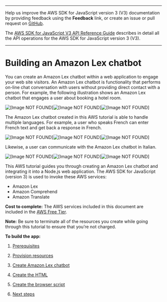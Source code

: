 --------

Help us improve the AWS SDK for JavaScript version 3 \(V3\) documentation by providing feedback using the **Feedback** link, or create an issue or pull request on [GitHub](https://github.com/awsdocs/aws-sdk-for-javascript-v3)\.

 The [AWS SDK for JavaScript V3 API Reference Guide](https://docs.aws.amazon.com/AWSJavaScriptSDK/v3/latest/index.html) describes in detail all the API operations for the AWS SDK for JavaScript version 3 \(V3\)\.

--------

# Building an Amazon Lex chatbot<a name="lex-bot-example"></a>

You can create an Amazon Lex chatbot within a web application to engage your web site visitors\. An Amazon Lex chatbot is functionality that performs on\-line chat conversation with users without providing direct contact with a person\. For example, the following illustration shows an Amazon Lex chatbot that engages a user about booking a hotel room\.

![\[Image NOT FOUND\]](http://docs.aws.amazon.com/sdk-for-javascript/v3/developer-guide/)![\[Image NOT FOUND\]](http://docs.aws.amazon.com/sdk-for-javascript/v3/developer-guide/)![\[Image NOT FOUND\]](http://docs.aws.amazon.com/sdk-for-javascript/v3/developer-guide/)

The Amazon Lex chatbot created in this AWS tutorial is able to handle multiple languages\. For example, a user who speaks French can enter French text and get back a response in French\.

![\[Image NOT FOUND\]](http://docs.aws.amazon.com/sdk-for-javascript/v3/developer-guide/)![\[Image NOT FOUND\]](http://docs.aws.amazon.com/sdk-for-javascript/v3/developer-guide/)![\[Image NOT FOUND\]](http://docs.aws.amazon.com/sdk-for-javascript/v3/developer-guide/)

Likewise, a user can communicate with the Amazon Lex chatbot in Italian\.

![\[Image NOT FOUND\]](http://docs.aws.amazon.com/sdk-for-javascript/v3/developer-guide/)![\[Image NOT FOUND\]](http://docs.aws.amazon.com/sdk-for-javascript/v3/developer-guide/)![\[Image NOT FOUND\]](http://docs.aws.amazon.com/sdk-for-javascript/v3/developer-guide/)

This AWS tutorial guides you through creating an Amazon Lex chatbot and integrating it into a Node\.js web application\. The AWS SDK for JavaScript \(version 3\) is used to invoke these AWS services:
+ Amazon Lex
+ Amazon Comprehend
+ Amazon Translate

**Cost to complete:** The AWS services included in this document are included in the [AWS Free Tier](https://aws.amazon.com/free/?all-free-tier.sort-by=item.additionalFields.SortRank&all-free-tier.sort-order=asc)\.

**Note:** Be sure to terminate all of the resources you create while going through this tutorial to ensure that you’re not charged\.

**To build the app:**

1. [Prerequisites](lex-bot-example-prerequisites.md)

1. [Provision resources](lex-bot-provision-resources.md)

1. [Create Amazon Lex chatbot](lex-bot-example-create-lex-bot.md)

1. [Create the HTML](lex-bot-example-html.md)

1. [Create the browser script](lex-bot-example-script.md)

1. [Next steps](lex-bot-example-next-steps.md)